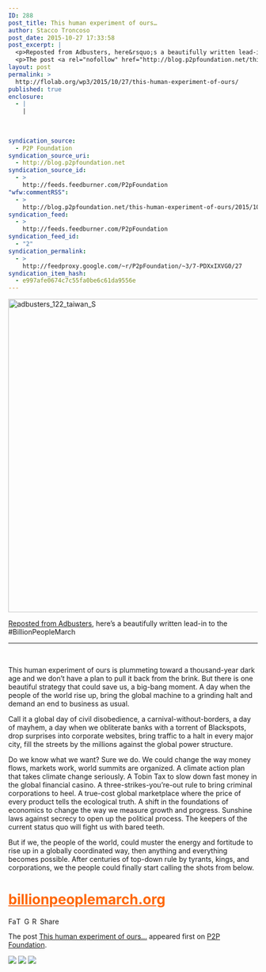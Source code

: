 ```yaml
---
ID: 288
post_title: This human experiment of ours…
author: Stacco Troncoso
post_date: 2015-10-27 17:33:58
post_excerpt: |
  <p>Reposted from Adbusters, here&rsquo;s a beautifully written lead-in to the #BillionPeopleMarch &nbsp; This human experiment of ours is plummeting toward a thousand-year dark age and we don&rsquo;t have a plan to pull it back from the brink. But there is one beautiful strategy that could save us, a big-bang moment. A day when the people [&hellip;]</p>
  <p>The post <a rel="nofollow" href="http://blog.p2pfoundation.net/this-human-experiment-of-ours/2015/10/27">This human experiment of ours&hellip;</a> appeared first on <a rel="nofollow" href="http://blog.p2pfoundation.net/">P2P Foundation</a>.</p>
layout: post
permalink: >
  http://flolab.org/wp3/2015/10/27/this-human-experiment-of-ours/
published: true
enclosure:
  - |
    |
        
        
        
syndication_source:
  - P2P Foundation
syndication_source_uri:
  - http://blog.p2pfoundation.net
syndication_source_id:
  - >
    http://feeds.feedburner.com/P2pFoundation
"wfw:commentRSS":
  - >
    http://blog.p2pfoundation.net/this-human-experiment-of-ours/2015/10/27/feed
syndication_feed:
  - >
    http://feeds.feedburner.com/P2pFoundation
syndication_feed_id:
  - "2"
syndication_permalink:
  - >
    http://feedproxy.google.com/~r/P2pFoundation/~3/7-PDXxIXVG0/27
syndication_item_hash:
  - e997afe0674c7c55fa0be6c61da9556e
---
```

<img class="aligncenter size-large wp-image-52430" src="http://blog.p2pfoundation.net/wp-content/uploads/adbusters_122_taiwan_S-1024x633.jpg" alt="adbusters_122_taiwan_S" width="1024" height="633" />

[Reposted from Adbusters][1], here’s a beautifully written lead-in to the #BillionPeopleMarch

* * *

 

<div class="entry">
  <p>
    This human experiment of ours is plummeting toward a thousand-year dark age and we don’t have a plan to pull it back from the brink. But there is one beautiful strategy that could save us, a big-bang moment. A day when the people of the world rise up, bring the global machine to a grinding halt and demand an end to business as usual.
  </p>
  
  <p>
    Call it a global day of civil disobedience, a carnival-without-borders, a day of mayhem, a day when we obliterate banks with a torrent of Blackspots, drop surprises into corporate websites, bring traffic to a halt in every major city, fill the streets by the millions against the global power structure.
  </p>
  
  <p>
    Do we know what we want? Sure we do. We could change the way money flows, markets work, world summits are organized. A climate action plan that takes climate change seriously. A Tobin Tax to slow down fast money in the global financial casino. A three-strikes-you’re-out rule to bring criminal corporations to heel. A true-cost global marketplace where the price of every product tells the ecological truth. A shift in the foundations of economics to change the way we measure growth and progress. Sunshine laws against secrecy to open up the political process. The keepers of the current status quo will fight us with bared teeth.
  </p>
  
  <p>
    But if we, the people of the world, could muster the energy and fortitude to rise up in a globally coordinated way, then anything and everything becomes possible. After centuries of top-down rule by tyrants, kings, and corporations, we the people could finally start calling the shots from below.
  </p>
  
  <h1 class="lead">
    <span style="color: #ff6600;"><a style="color: #ff6600;" href="http://www.billionpeoplemarch.org/" >billionpeoplemarch.org</a></span>
  </h1>
</div>

<a class="a2a_button_facebook" href="http://www.addtoany.com/add_to/facebook?linkurl=http%3A%2F%2Fblog.p2pfoundation.net%2Fthis-human-experiment-of-ours%2F2015%2F10%2F27&linkname=This%20human%20experiment%20of%20ours%E2%80%A6" title="Facebook" rel="nofollow" ><img src="http://blog.p2pfoundation.net/wp-content/plugins/add-to-any/icons/facebook.png" width="16" height="16" alt="Facebook" /></a><a class="a2a_button_twitter" href="http://www.addtoany.com/add_to/twitter?linkurl=http%3A%2F%2Fblog.p2pfoundation.net%2Fthis-human-experiment-of-ours%2F2015%2F10%2F27&linkname=This%20human%20experiment%20of%20ours%E2%80%A6" title="Twitter" rel="nofollow" ><img src="http://blog.p2pfoundation.net/wp-content/plugins/add-to-any/icons/twitter.png" width="16" height="16" alt="Twitter" /></a><a class="a2a_button_google_plus" href="http://www.addtoany.com/add_to/google_plus?linkurl=http%3A%2F%2Fblog.p2pfoundation.net%2Fthis-human-experiment-of-ours%2F2015%2F10%2F27&linkname=This%20human%20experiment%20of%20ours%E2%80%A6" title="Google+" rel="nofollow" ><img src="http://blog.p2pfoundation.net/wp-content/plugins/add-to-any/icons/google_plus.png" width="16" height="16" alt="Google+" /></a><a class="a2a_button_reddit" href="http://www.addtoany.com/add_to/reddit?linkurl=http%3A%2F%2Fblog.p2pfoundation.net%2Fthis-human-experiment-of-ours%2F2015%2F10%2F27&linkname=This%20human%20experiment%20of%20ours%E2%80%A6" title="Reddit" rel="nofollow" ><img src="http://blog.p2pfoundation.net/wp-content/plugins/add-to-any/icons/reddit.png" width="16" height="16" alt="Reddit" /></a><a class="a2a_dd a2a_target addtoany_share_save" href="https://www.addtoany.com/share_save#url=http%3A%2F%2Fblog.p2pfoundation.net%2Fthis-human-experiment-of-ours%2F2015%2F10%2F27&title=This%20human%20experiment%20of%20ours%E2%80%A6" id="wpa2a_2"><img src="http://blog.p2pfoundation.net/wp-content/plugins/add-to-any/share_save_120_16.png" width="120" height="16" alt="Share" /></a>

The post <a rel="nofollow" href="http://blog.p2pfoundation.net/this-human-experiment-of-ours/2015/10/27">This human experiment of ours…</a> appeared first on <a rel="nofollow" href="http://blog.p2pfoundation.net/">P2P Foundation</a>.

<div class="feedflare">
  <a href="http://feeds.feedburner.com/~ff/P2pFoundation?a=7-PDXxIXVG0:Vp_EMEZ6ShY:7Q72WNTAKBA"><img src="http://feeds.feedburner.com/~ff/P2pFoundation?d=7Q72WNTAKBA" border="0" /></img></a> <a href="http://feeds.feedburner.com/~ff/P2pFoundation?a=7-PDXxIXVG0:Vp_EMEZ6ShY:D7DqB2pKExk"><img src="http://feeds.feedburner.com/~ff/P2pFoundation?i=7-PDXxIXVG0:Vp_EMEZ6ShY:D7DqB2pKExk" border="0" /></img></a> <a href="http://feeds.feedburner.com/~ff/P2pFoundation?a=7-PDXxIXVG0:Vp_EMEZ6ShY:2mJPEYqXBVI"><img src="http://feeds.feedburner.com/~ff/P2pFoundation?d=2mJPEYqXBVI" border="0" /></img></a>
</div>

<img src="http://feeds.feedburner.com/~r/P2pFoundation/~4/7-PDXxIXVG0" height="1" width="1" alt="" />

 [1]: https://www.adbusters.org/magazine/122/human-experiment-ours.html